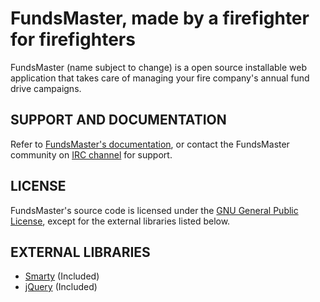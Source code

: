 # FundsMaster, made by a firefighter for firefighters

FundsMaster (name subject to change) is a open source installable web application that takes care of managing
your fire company's annual fund drive campaigns.

## SUPPORT AND DOCUMENTATION

Refer to [FundsMaster's documentation](http://github.com/JWFoxJr/FundsMaster/wiki/), or contact the
FundsMaster community on [IRC channel](irc://irc.freenode.net#FundsMaster) for support.

## LICENSE

FundsMaster's source code is licensed under the [GNU General Public License](http://www.gnu.org/licenses/gpl.html),
except for the external libraries listed below.

## EXTERNAL LIBRARIES

- [Smarty](http://smarty.net) (Included)
- [jQuery](http://jquery.org) (Included)

